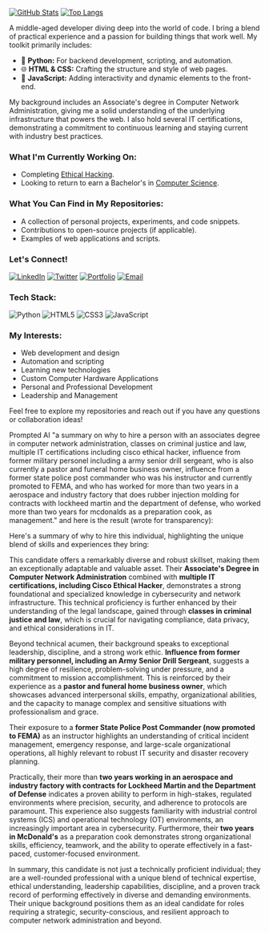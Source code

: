 [![GitHub Stats](https://github-readme-stats.vercel.app/api?username=mmangus1&show_icons=true&theme=dracula)](https://github.com/mmangus1)
[![Top Langs](https://github-readme-stats.vercel.app/api/top-langs/?username=mmangus1&layout=compact&theme=dracula)](https://github.com/mmangus1)

A middle-aged developer diving deep into the world of code. I bring a blend of practical experience and a passion for building things that work well. My toolkit primarily includes:

- 🐍 **Python:** For backend development, scripting, and automation.
- 🌐 **HTML & CSS:** Crafting the structure and style of web pages.
- 📜 **JavaScript:** Adding interactivity and dynamic elements to the front-end.

My background includes an Associate's degree in Computer Network Administration, giving me a solid understanding of the underlying infrastructure that powers the web. I also hold several IT certifications, demonstrating a commitment to continuous learning and staying current with industry best practices.

### What I'm Currently Working On:

- Completing [Ethical Hacking](https://www.netacad.com/courses/ethical-hacker?courseLang=en-US).
- Looking to return to earn a Bachelor's in [Computer Science](https://www.uopeople.edu/programs/online-bachelors/computer-science/).

### What You Can Find in My Repositories:

- A collection of personal projects, experiments, and code snippets.
- Contributions to open-source projects (if applicable).
- Examples of web applications and scripts.

### Let's Connect!

[![LinkedIn](https://img.shields.io/badge/-LinkedIn-%230077B5?style=for-the-badge&logo=linkedin&logoColor=white)](https://www.linkedin.com/in/matthewpmangus/)
[![Twitter](https://img.shields.io/badge/-Twitter-%231DA1F2?style=for-the-badge&logo=twitter&logoColor=white)](https://x.com/MtthwMngs)
[![Portfolio](https://img.shields.io/badge/-Portfolio-%23000000?style=for-the-badge&logo=globe&logoColor=white)](https://mmangus1.github.io/)
[![Email](https://img.shields.io/badge/-Email-%23EA4335?style=for-the-badge&logo=gmail&logoColor=white)](mailto:mtthwmngs@gmail.com)

### Tech Stack:

![Python](https://img.shields.io/badge/Python-3776AB?style=for-the-badge&logo=python&logoColor=white)
![HTML5](https://img.shields.io/badge/HTML5-E34F26?style=for-the-badge&logo=html5&logoColor=white)
![CSS3](https://img.shields.io/badge/CSS3-1572B6?style=for-the-badge&logo=css3&logoColor=white)
![JavaScript](https://img.shields.io/badge/JavaScript-F7DF1E?style=for-the-badge&logo=javascript&logoColor=black)
### My Interests:

- Web development and design
- Automation and scripting
- Learning new technologies
- Custom Computer Hardware Applications
- Personal and Professional Development
- Leadership and Management

Feel free to explore my repositories and reach out if you have any questions or collaboration ideas!

Prompted AI "a summary on why to hire a person with an associates degree in computer network administration, classes on criminal justice and law, multiple IT certifications including cisco ethical hacker, influence from former military personel including a army senior drill sergeant, who is also currently a pastor and funeral home business owner, influence from a former state police post commander who was his instructor and currently promoted to FEMA, and who has worked for more than two years in a aerospace and industry factory that does rubber injection molding for contracts with lockheed martin and the department of defense, who worked more than two years for mcdonalds as a preparation cook, as management." and here is the result (wrote for transparency):

Here's a summary of why to hire this individual, highlighting the unique blend of skills and experiences they bring:

This candidate offers a remarkably diverse and robust skillset, making them an exceptionally adaptable and valuable asset. Their **Associate's Degree in Computer Network Administration** combined with **multiple IT certifications, including Cisco Ethical Hacker**, demonstrates a strong foundational and specialized knowledge in cybersecurity and network infrastructure. This technical proficiency is further enhanced by their understanding of the legal landscape, gained through **classes in criminal justice and law**, which is crucial for navigating compliance, data privacy, and ethical considerations in IT.

Beyond technical acumen, their background speaks to exceptional leadership, discipline, and a strong work ethic. **Influence from former military personnel, including an Army Senior Drill Sergeant**, suggests a high degree of resilience, problem-solving under pressure, and a commitment to mission accomplishment. This is reinforced by their experience as a **pastor and funeral home business owner**, which showcases advanced interpersonal skills, empathy, organizational abilities, and the capacity to manage complex and sensitive situations with professionalism and grace.

Their exposure to a **former State Police Post Commander (now promoted to FEMA)** as an instructor highlights an understanding of critical incident management, emergency response, and large-scale organizational operations, all highly relevant to robust IT security and disaster recovery planning.

Practically, their more than **two years working in an aerospace and industry factory with contracts for Lockheed Martin and the Department of Defense** indicates a proven ability to perform in high-stakes, regulated environments where precision, security, and adherence to protocols are paramount. This experience also suggests familiarity with industrial control systems (ICS) and operational technology (OT) environments, an increasingly important area in cybersecurity. Furthermore, their **two years in McDonald's** as a preparation cook demonstrates strong organizational skills, efficiency, teamwork, and the ability to operate effectively in a fast-paced, customer-focused environment.

In summary, this candidate is not just a technically proficient individual; they are a well-rounded professional with a unique blend of technical expertise, ethical understanding, leadership capabilities, discipline, and a proven track record of performing effectively in diverse and demanding environments. Their unique background positions them as an ideal candidate for roles requiring a strategic, security-conscious, and resilient approach to computer network administration and beyond.
